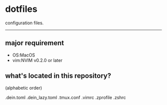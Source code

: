 # dotfiles

configuration files.

---

## major requirement

- OS:MacOS
- vim:NVIM v0.2.0 or later

## what's located in this repository?

(alphabetic order)

.dein.toml
.dein_lazy.toml
.tmux.conf
.vimrc
.zprofile
.zshrc


